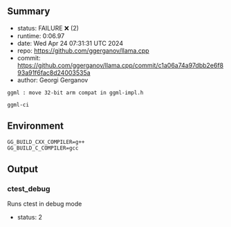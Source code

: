 ## Summary

- status:  FAILURE ❌ (2)
- runtime: 0:06.97
- date:    Wed Apr 24 07:31:31 UTC 2024
- repo:    https://github.com/ggerganov/llama.cpp
- commit:  https://github.com/ggerganov/llama.cpp/commit/c1a06a74a97dbb2e6f893a91f6fac8d24003535a
- author:  Georgi Gerganov
```
ggml : move 32-bit arm compat in ggml-impl.h

ggml-ci
```

## Environment

```
GG_BUILD_CXX_COMPILER=g++
GG_BUILD_C_COMPILER=gcc
```

## Output

### ctest_debug

Runs ctest in debug mode
- status: 2
```

```

